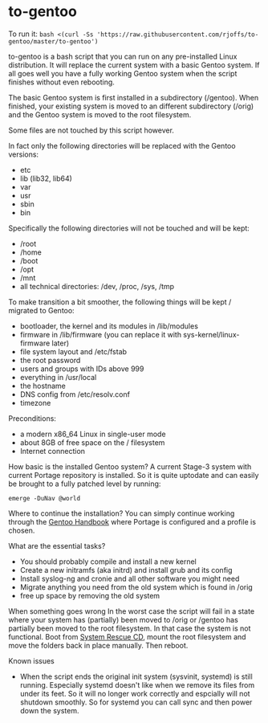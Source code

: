# to-gentoo

To run it:
`bash <(curl -Ss 'https://raw.githubusercontent.com/rjoffs/to-gentoo/master/to-gentoo')`

to-gentoo is a bash script that you can run on any pre-installed Linux distribution. It will replace the current system with a basic Gentoo system. If all goes well you have a fully working Gentoo system when the script finishes without even rebooting.

The basic Gentoo system is first installed in a subdirectory (/gentoo). When finished, your existing system is moved to an different subdirectory (/orig) and the Gentoo system is moved to the root filesystem.

Some files are not touched by this script however.

In fact only the following directories will be replaced with the Gentoo versions:
- etc
- lib (lib32, lib64)
- var
- usr
- sbin
- bin

Specifically the following directories will not be touched and will be kept:
- /root
- /home
- /boot
- /opt
- /mnt
- all technical directories: /dev, /proc, /sys, /tmp

To make transition a bit smoother, the following things will be kept / migrated to Gentoo:
- bootloader, the kernel and its modules in /lib/modules
- firmware in /lib/firmware (you can replace it with sys-kernel/linux-firmware later)
- file system layout and /etc/fstab
- the root password
- users and groups with IDs above 999
- everything in /usr/local
- the hostname
- DNS config from /etc/resolv.conf
- timezone

Preconditions:
- a modern x86\_64 Linux in single-user mode
- about 8GB of free space on the / filesystem
- Internet connection

How basic is the installed Gentoo system?
A current Stage-3 system with current Portage repository is installed. So it is quite uptodate and can easily be brought to a fully patched level by running: 
```
emerge -DuNav @world
```
Where to continue the installation?
You can simply continue working through the [Gentoo Handbook](https://wiki.gentoo.org/wiki/Handbook:AMD64/Full/Installation#Choosing_the_right_profile) where Portage is configured and a profile is chosen.

What are the essential tasks?
- You should probably compile and install a new kernel
- Create a new initramfs (aka initrd) and install grub and its config
- Install syslog-ng and cronie and all other software you might need
- Migrate anything you need from the old system which is found in /orig
- free up space by removing the old system

When something goes wrong
In the worst case the script will fail in a state where your system has (partially) been moved to /orig or /gentoo has partially been moved to the root filesystem. In that case the system is not functional. Boot from [System Rescue CD](https://www.system-rescue-cd.org), mount the root filesystem and move the folders back in place manually. Then reboot.

Known issues
- When the script ends the original init system (sysvinit, systemd) is still running.
  Especially systemd doesn't like when we remove its files from under its feet. So it will no longer work correctly and espcially will not shutdown smoothly. So for systemd you can call sync and then power down the system.
